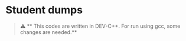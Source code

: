 # Student dumps
> :warning: ** This codes are written in DEV-C++. For run using gcc, some changes are needed.**